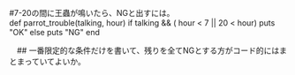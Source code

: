 #7-20の間に王蟲が鳴いたら、NGと出すには。  
def  parrot_trouble(talking, hour)
  if talking && ( hour < 7 || 20 < hour)
    puts "OK"
  else
    puts "NG"
end

　## 一番限定的な条件だけを書いて、残りを全てNGとする方がコード的にはまとまっていてよいか。
